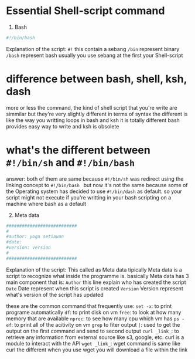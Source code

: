 # Essential Shell-script command 
1. Bash
```bash
#!/bin/bash
```
Explanation of the script: 
``#!`` this contain a sebang
``/bin`` represent binary 
``/bash`` represent bash
usually you use sebang at the first your Shell-script

# difference between bash, shell, ksh, dash
more or less the command, the kind of shell script that you're write are simmilar but they're very slightly different in terms of syntax the different is like the way you writting loops in bash and ksh it is totally different bash provides easy way to write and ksh is obsolete

# what's the different between ``#!/bin/sh`` and ``#!/bin/bash ``
answer: both of them are same because ``#!/bin/sh`` was redirect using the linking concept to ``#!/bin/bash `` but now it's not the same because some of the Operating system has decided to use ``#!/bin/dash`` as default. so your script might not execute if you're writting in your bash scripting on a machine where bash as a default

2. Meta data
```bash
###########################
#
#author: yoga setiawan
#date:
#version: version
#
###########################
```

Explanation of the script:
This called as Meta data tipically Meta data is a script to recognize what inside the programme is.
basically Meta data has 3 main component that is:
``Author`` this line explain who has created the script
``Date`` Date represent when this script is created
``Version`` Version represent what's version of the script has updated

these are the common command that frequently use:
``set -x``: to print programe automatically
``df``: to print disk on vm
``free``: to look at how many memory that are available
``nproc``: to see how many cpu which vm has
``ps -ef``: to print all of the acitivity on vm
``grep`` to fiter output
``|``: used to get the output on the first command and send to second output
``curl _link_``: to retrieve any information from external source like s3, google, etc. curl is a module to interact with the API
``wget _link_``: wget command is same like curl the different when you use wget you will download a file within the link
